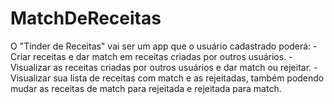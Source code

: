 # MatchDeReceitas
O "Tinder de Receitas" vai ser um app que o usuário cadastrado poderá:
-Criar receitas e dar match em receitas criadas por outros usuários.
-Visualizar as receitas criadas por outros usuários e dar match ou rejeitar.
-Visualizar sua lista de receitas com match e as rejeitadas, também podendo mudar as receitas de match para rejeitada e rejeitada para match.
